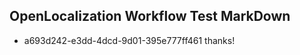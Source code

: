 ## OpenLocalization Workflow Test MarkDown
* a693d242-e3dd-4dcd-9d01-395e777ff461 
thanks!<!--HONumber=Mar16_HO3-->
